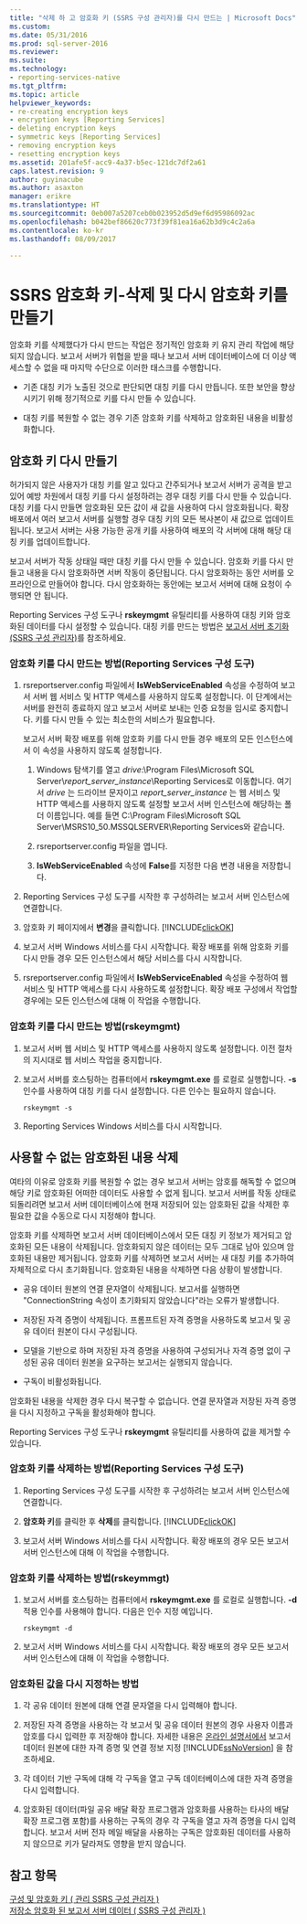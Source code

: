 ```yaml
---
title: "삭제 하 고 암호화 키 (SSRS 구성 관리자)를 다시 만드는 | Microsoft Docs"
ms.custom: 
ms.date: 05/31/2016
ms.prod: sql-server-2016
ms.reviewer: 
ms.suite: 
ms.technology:
- reporting-services-native
ms.tgt_pltfrm: 
ms.topic: article
helpviewer_keywords:
- re-creating encryption keys
- encryption keys [Reporting Services]
- deleting encryption keys
- symmetric keys [Reporting Services]
- removing encryption keys
- resetting encryption keys
ms.assetid: 201afe5f-acc9-4a37-b5ec-121dc7df2a61
caps.latest.revision: 9
author: guyinacube
ms.author: asaxton
manager: erikre
ms.translationtype: HT
ms.sourcegitcommit: 0eb007a5207ceb0b023952d5d9ef6d95986092ac
ms.openlocfilehash: b042bef86620c773f39f81ea16a62b3d9c4c2a6a
ms.contentlocale: ko-kr
ms.lasthandoff: 08/09/2017

---
```

# <a name="ssrs-encryption-keys---delete-and-re-create-encryption-keys"></a>SSRS 암호화 키-삭제 및 다시 암호화 키를 만들기
  암호화 키를 삭제했다가 다시 만드는 작업은 정기적인 암호화 키 유지 관리 작업에 해당되지 않습니다. 보고서 서버가 위협을 받을 때나 보고서 서버 데이터베이스에 더 이상 액세스할 수 없을 때 마지막 수단으로 이러한 태스크를 수행합니다.  
  
-   기존 대칭 키가 노출된 것으로 판단되면 대칭 키를 다시 만듭니다. 또한 보안을 향상시키기 위해 정기적으로 키를 다시 만들 수 있습니다.  
  
-   대칭 키를 복원할 수 없는 경우 기존 암호화 키를 삭제하고 암호화된 내용을 비활성화합니다.  
  
## <a name="re-creating-encryption-keys"></a>암호화 키 다시 만들기  
 허가되지 않은 사용자가 대칭 키를 알고 있다고 간주되거나 보고서 서버가 공격을 받고 있어 예방 차원에서 대칭 키를 다시 설정하려는 경우 대칭 키를 다시 만들 수 있습니다. 대칭 키를 다시 만들면 암호화된 모든 값이 새 값을 사용하여 다시 암호화됩니다. 확장 배포에서 여러 보고서 서버를 실행할 경우 대칭 키의 모든 복사본이 새 값으로 업데이트됩니다. 보고서 서버는 사용 가능한 공개 키를 사용하여 배포의 각 서버에 대해 해당 대칭 키를 업데이트합니다.  
  
 보고서 서버가 작동 상태일 때만 대칭 키를 다시 만들 수 있습니다. 암호화 키를 다시 만들고 내용을 다시 암호화하면 서버 작동이 중단됩니다. 다시 암호화하는 동안 서버를 오프라인으로 만들어야 합니다. 다시 암호화하는 동안에는 보고서 서버에 대해 요청이 수행되면 안 됩니다.  
  
 Reporting Services 구성 도구나 **rskeymgmt** 유틸리티를 사용하여 대칭 키와 암호화된 데이터를 다시 설정할 수 있습니다. 대칭 키를 만드는 방법은 [보고서 서버 초기화&#40;SSRS 구성 관리자&#41;](../../reporting-services/install-windows/ssrs-encryption-keys-initialize-a-report-server.md)를 참조하세요.  
  
### <a name="how-to-re-create-encryption-keys-reporting-services-configuration-tool"></a>암호화 키를 다시 만드는 방법(Reporting Services 구성 도구)  
  
1.  rsreportserver.config 파일에서 **IsWebServiceEnabled** 속성을 수정하여 보고서 서버 웹 서비스 및 HTTP 액세스를 사용하지 않도록 설정합니다. 이 단계에서는 서버를 완전히 종료하지 않고 보고서 서버로 보내는 인증 요청을 임시로 중지합니다. 키를 다시 만들 수 있는 최소한의 서비스가 필요합니다.  
  
     보고서 서버 확장 배포를 위해 암호화 키를 다시 만들 경우 배포의 모든 인스턴스에서 이 속성을 사용하지 않도록 설정합니다.  
  
    1.  Windows 탐색기를 열고 *drive*:\Program Files\Microsoft SQL Server\\*report_server_instance*\Reporting Services로 이동합니다. 여기서 *drive* 는 드라이브 문자이고 *report_server_instance* 는 웹 서비스 및 HTTP 액세스를 사용하지 않도록 설정할 보고서 서버 인스턴스에 해당하는 폴더 이름입니다. 예를 들면 C:\Program Files\Microsoft SQL Server\MSRS10_50.MSSQLSERVER\Reporting Services와 같습니다.  
  
    2.  rsreportserver.config 파일을 엽니다.  
  
    3.  **IsWebServiceEnabled** 속성에 **False**를 지정한 다음 변경 내용을 저장합니다.  
  
2.  Reporting Services 구성 도구를 시작한 후 구성하려는 보고서 서버 인스턴스에 연결합니다.  
  
3.  암호화 키 페이지에서 **변경**을 클릭합니다. [!INCLUDE[clickOK](../../includes/clickok-md.md)]  
  
4.  보고서 서버 Windows 서비스를 다시 시작합니다. 확장 배포를 위해 암호화 키를 다시 만들 경우 모든 인스턴스에서 해당 서비스를 다시 시작합니다.  
  
5.  rsreportserver.config 파일에서 **IsWebServiceEnabled** 속성을 수정하여 웹 서비스 및 HTTP 액세스를 다시 사용하도록 설정합니다. 확장 배포 구성에서 작업할 경우에는 모든 인스턴스에 대해 이 작업을 수행합니다.  
  
### <a name="how-to-re-create-encryption-keys-rskeymgmt"></a>암호화 키를 다시 만드는 방법(rskeymgmt)  
  
1.  보고서 서버 웹 서비스 및 HTTP 액세스를 사용하지 않도록 설정합니다. 이전 절차의 지시대로 웹 서비스 작업을 중지합니다.  
  
2.  보고서 서버를 호스팅하는 컴퓨터에서 **rskeymgmt.exe** 를 로컬로 실행합니다. **-s** 인수를 사용하여 대칭 키를 다시 설정합니다. 다른 인수는 필요하지 않습니다.  
  
    ```  
    rskeymgmt -s  
    ```  
  
3.  Reporting Services Windows 서비스를 다시 시작합니다.  
  
## <a name="deleting-unusable-encrypted-content"></a>사용할 수 없는 암호화된 내용 삭제  
 여타의 이유로 암호화 키를 복원할 수 없는 경우 보고서 서버는 암호를 해독할 수 없으며 해당 키로 암호화된 어떠한 데이터도 사용할 수 없게 됩니다. 보고서 서버를 작동 상태로 되돌리려면 보고서 서버 데이터베이스에 현재 저장되어 있는 암호화된 값을 삭제한 후 필요한 값을 수동으로 다시 지정해야 합니다.  
  
 암호화 키를 삭제하면 보고서 서버 데이터베이스에서 모든 대칭 키 정보가 제거되고 암호화된 모든 내용이 삭제됩니다. 암호화되지 않은 데이터는 모두 그대로 남아 있으며 암호화된 내용만 제거됩니다. 암호화 키를 삭제하면 보고서 서버는 새 대칭 키를 추가하여 자체적으로 다시 초기화됩니다. 암호화된 내용을 삭제하면 다음 상황이 발생합니다.  
  
-   공유 데이터 원본의 연결 문자열이 삭제됩니다. 보고서를 실행하면 "ConnectionString 속성이 초기화되지 않았습니다"라는 오류가 발생합니다.  
  
-   저장된 자격 증명이 삭제됩니다. 프롬프트된 자격 증명을 사용하도록 보고서 및 공유 데이터 원본이 다시 구성됩니다.  
  
-   모델을 기반으로 하며 저장된 자격 증명을 사용하여 구성되거나 자격 증명 없이 구성된 공유 데이터 원본을 요구하는 보고서는 실행되지 않습니다.  
  
-   구독이 비활성화됩니다.  
  
 암호화된 내용을 삭제한 경우 다시 복구할 수 없습니다. 연결 문자열과 저장된 자격 증명을 다시 지정하고 구독을 활성화해야 합니다.  
  
 Reporting Services 구성 도구나 **rskeymgmt** 유틸리티를 사용하여 값을 제거할 수 있습니다.  
  
### <a name="how-to-delete-encryption-keys-reporting-services-configuration-tool"></a>암호화 키를 삭제하는 방법(Reporting Services 구성 도구)  
  
1.  Reporting Services 구성 도구를 시작한 후 구성하려는 보고서 서버 인스턴스에 연결합니다.  
  
2.  **암호화 키**를 클릭한 후 **삭제**를 클릭합니다. [!INCLUDE[clickOK](../../includes/clickok-md.md)]  
  
3.  보고서 서버 Windows 서비스를 다시 시작합니다. 확장 배포의 경우 모든 보고서 서버 인스턴스에 대해 이 작업을 수행합니다.  
  
### <a name="how-to-delete-encryption-keys-rskeymmgt"></a>암호화 키를 삭제하는 방법(rskeymmgt)  
  
1.  보고서 서버를 호스팅하는 컴퓨터에서 **rskeymgmt.exe** 를 로컬로 실행합니다. **-d** 적용 인수를 사용해야 합니다. 다음은 인수 지정 예입니다.  
  
    ```  
    rskeymgmt -d  
    ```  
  
2.  보고서 서버 Windows 서비스를 다시 시작합니다. 확장 배포의 경우 모든 보고서 서버 인스턴스에 대해 이 작업을 수행합니다.  
  
### <a name="how-to-re-specify-encrypted-values"></a>암호화된 값을 다시 지정하는 방법  
  
1.  각 공유 데이터 원본에 대해 연결 문자열을 다시 입력해야 합니다.  
  
2.  저장된 자격 증명을 사용하는 각 보고서 및 공유 데이터 원본의 경우 사용자 이름과 암호를 다시 입력한 후 저장해야 합니다. 자세한 내용은 [온라인 설명서에서](../../reporting-services/report-data/specify-credential-and-connection-information-for-report-data-sources.md) 보고서 데이터 원본에 대한 자격 증명 및 연결 정보 지정 [!INCLUDE[ssNoVersion](../../includes/ssnoversion-md.md)] 을 참조하세요.  
  
3.  각 데이터 기반 구독에 대해 각 구독을 열고 구독 데이터베이스에 대한 자격 증명을 다시 입력합니다.  
  
4.  암호화된 데이터(파일 공유 배달 확장 프로그램과 암호화를 사용하는 타사의 배달 확장 프로그램 포함)를 사용하는 구독의 경우 각 구독을 열고 자격 증명을 다시 입력합니다. 보고서 서버 전자 메일 배달을 사용하는 구독은 암호화된 데이터를 사용하지 않으므로 키가 달라져도 영향을 받지 않습니다.  
  
## <a name="see-also"></a>참고 항목  
 [구성 및 암호화 키 &#40; 관리 SSRS 구성 관리자 &#41;](../../reporting-services/install-windows/ssrs-encryption-keys-manage-encryption-keys.md)   
 [저장소 암호화 된 보고서 서버 데이터 &#40; SSRS 구성 관리자 &#41;](../../reporting-services/install-windows/ssrs-encryption-keys-store-encrypted-report-server-data.md)  
  
  

